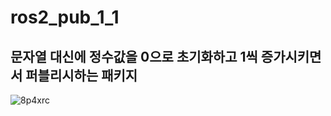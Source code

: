 # ros2_pub_1_1
## 문자열 대신에 정수값을 0으로 초기화하고 1씩 증가시키면서 퍼블리시하는 패키지
![8p4xrc](https://github.com/Sungmyunghoon/ros2_pub_1_1/assets/112747810/2394efa8-669f-47d8-a532-e9de8cbd1619)
